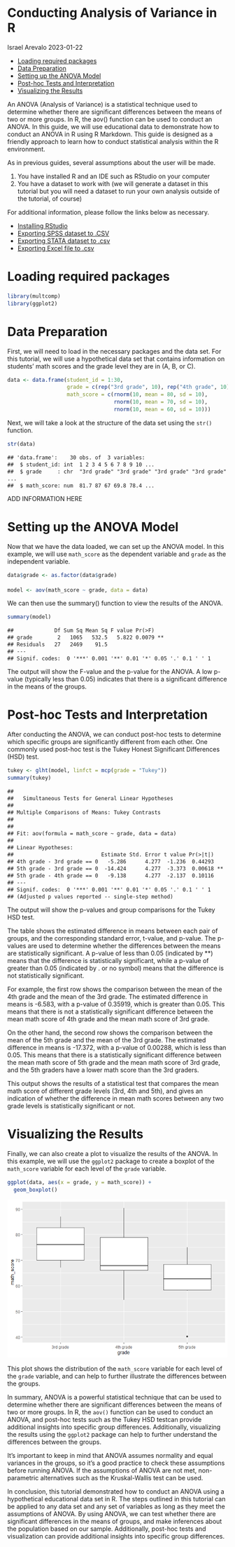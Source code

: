 Conducting Analysis of Variance in R
================
Israel Arevalo
2023-01-22

- <a href="#loading-required-packages"
  id="toc-loading-required-packages">Loading required packages</a>
- <a href="#data-preparation" id="toc-data-preparation">Data
  Preparation</a>
- <a href="#setting-up-the-anova-model"
  id="toc-setting-up-the-anova-model">Setting up the ANOVA Model</a>
- <a href="#post-hoc-tests-and-interpretation"
  id="toc-post-hoc-tests-and-interpretation">Post-hoc Tests and
  Interpretation</a>
- <a href="#visualizing-the-results"
  id="toc-visualizing-the-results">Visualizing the Results</a>

An ANOVA (Analysis of Variance) is a statistical technique used to
determine whether there are significant differences between the means of
two or more groups. In R, the aov() function can be used to conduct an
ANOVA. In this guide, we will use educational data to demonstrate how to
conduct an ANOVA in R using R Markdown. This guide is designed as a
friendly approach to learn how to conduct statistical analysis within
the R environment.

As in previous guides, several assumptions about the user will be made.

1.  You have installed R and an IDE such as RStudio on your computer
2.  You have a dataset to work with (we will generate a dataset in this
    tutorial but you will need a dataset to run your own analysis
    outside of the tutorial, of course)

For additional information, please follow the links below as necessary.

- [Installing
  RStudio](https://rstudio-education.github.io/hopr/starting.html)
- [Exporting SPSS dataset to
  .CSV](https://www.ibm.com/docs/en/spss-statistics/beta?topic=files-exporting-datasets)
- [Exporting STATA dataset to
  .csv](https://stats.oarc.ucla.edu/stata/faq/how-do-i-export-stata-dta-files-to-comma-separated-files/)
- [Exporting Excel file to
  .csv](https://support.microsoft.com/en-us/office/import-or-export-text-txt-or-csv-files-5250ac4c-663c-47ce-937b-339e391393ba)

# Loading required packages

``` r
library(multcomp)
library(ggplot2)
```

# Data Preparation

First, we will need to load in the necessary packages and the data set.
For this tutorial, we will use a hypothetical data set that contains
information on students’ math scores and the grade level they are in (A,
B, or C).

``` r
data <- data.frame(student_id = 1:30,
                   grade = c(rep("3rd grade", 10), rep("4th grade", 10), rep("5th grade", 10)),
                   math_score = c(rnorm(10, mean = 80, sd = 10),
                                  rnorm(10, mean = 70, sd = 10),
                                  rnorm(10, mean = 60, sd = 10)))
```

Next, we will take a look at the structure of the data set using the
`str()` function.

``` r
str(data)
```

    ## 'data.frame':    30 obs. of  3 variables:
    ##  $ student_id: int  1 2 3 4 5 6 7 8 9 10 ...
    ##  $ grade     : chr  "3rd grade" "3rd grade" "3rd grade" "3rd grade" ...
    ##  $ math_score: num  81.7 87 67 69.8 78.4 ...

ADD INFORMATION HERE

# Setting up the ANOVA Model

Now that we have the data loaded, we can set up the ANOVA model. In this
example, we will use `math_score` as the dependent variable and `grade`
as the independent variable.

``` r
data$grade <- as.factor(data$grade)

model <- aov(math_score ~ grade, data = data)
```

We can then use the summary() function to view the results of the ANOVA.

``` r
summary(model)
```

    ##             Df Sum Sq Mean Sq F value Pr(>F)   
    ## grade        2   1065   532.5   5.822 0.0079 **
    ## Residuals   27   2469    91.5                  
    ## ---
    ## Signif. codes:  0 '***' 0.001 '**' 0.01 '*' 0.05 '.' 0.1 ' ' 1

The output will show the F-value and the p-value for the ANOVA. A low
p-value (typically less than 0.05) indicates that there is a significant
difference in the means of the groups.

# Post-hoc Tests and Interpretation

After conducting the ANOVA, we can conduct post-hoc tests to determine
which specific groups are significantly different from each other. One
commonly used post-hoc test is the Tukey Honest Significant Differences
(HSD) test.

``` r
tukey <- glht(model, linfct = mcp(grade = "Tukey"))
summary(tukey)
```

    ## 
    ##   Simultaneous Tests for General Linear Hypotheses
    ## 
    ## Multiple Comparisons of Means: Tukey Contrasts
    ## 
    ## 
    ## Fit: aov(formula = math_score ~ grade, data = data)
    ## 
    ## Linear Hypotheses:
    ##                            Estimate Std. Error t value Pr(>|t|)   
    ## 4th grade - 3rd grade == 0   -5.286      4.277  -1.236  0.44293   
    ## 5th grade - 3rd grade == 0  -14.424      4.277  -3.373  0.00618 **
    ## 5th grade - 4th grade == 0   -9.138      4.277  -2.137  0.10116   
    ## ---
    ## Signif. codes:  0 '***' 0.001 '**' 0.01 '*' 0.05 '.' 0.1 ' ' 1
    ## (Adjusted p values reported -- single-step method)

The output will show the p-values and group comparisons for the Tukey
HSD test.

The table shows the estimated difference in means between each pair of
groups, and the corresponding standard error, t-value, and p-value. The
p-values are used to determine whether the differences between the means
are statistically significant. A p-value of less than 0.05 (indicated by
\*\*) means that the difference is statistically significant, while a
p-value of greater than 0.05 (indicated by . or no symbol) means that
the difference is not statistically significant.

For example, the first row shows the comparison between the mean of the
4th grade and the mean of the 3rd grade. The estimated difference in
means is -6.583, with a p-value of 0.35919, which is greater than 0.05.
This means that there is not a statistically significant difference
between the mean math score of 4th grade and the mean math score of 3rd
grade.

On the other hand, the second row shows the comparison between the mean
of the 5th grade and the mean of the 3rd grade. The estimated difference
in means is -17.372, with a p-value of 0.00288, which is less than 0.05.
This means that there is a statistically significant difference between
the mean math score of 5th grade and the mean math score of 3rd grade,
and the 5th graders have a lower math score than the 3rd graders.

This output shows the results of a statistical test that compares the
mean math score of different grade levels (3rd, 4th and 5th), and gives
an indication of whether the difference in mean math scores between any
two grade levels is statistically significant or not.

# Visualizing the Results

Finally, we can also create a plot to visualize the results of the
ANOVA. In this example, we will use the `ggplot2` package to create a
boxplot of the `math_score` variable for each level of the `grade`
variable.

``` r
ggplot(data, aes(x = grade, y = math_score)) + 
  geom_boxplot()
```

![](anova_files/figure-gfm/unnamed-chunk-7-1.png)<!-- -->

This plot shows the distribution of the `math_score` variable for each
level of the `grade` variable, and can help to further illustrate the
differences between the groups.

In summary, ANOVA is a powerful statistical technique that can be used
to determine whether there are significant differences between the means
of two or more groups. In R, the `aov()` function can be used to conduct
an ANOVA, and post-hoc tests such as the Tukey HSD testcan provide
additional insights into specific group differences. Additionally,
visualizing the results using the `ggplot2` package can help to further
understand the differences between the groups.

It’s important to keep in mind that ANOVA assumes normality and equal
variances in the groups, so it’s a good practice to check these
assumptions before running ANOVA. If the assumptions of ANOVA are not
met, non-parametric alternatives such as the Kruskal-Wallis test can be
used.

In conclusion, this tutorial demonstrated how to conduct an ANOVA using
a hypothetical educational data set in R. The steps outlined in this
tutorial can be applied to any data set and any set of variables as long
as they meet the assumptions of ANOVA. By using ANOVA, we can test
whether there are significant differences in the means of groups, and
make inferences about the population based on our sample. Additionally,
post-hoc tests and visualization can provide additional insights into
specific group differences.
